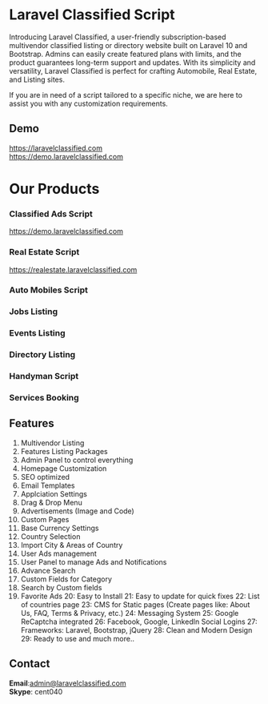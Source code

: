 # Laravel Classified Script
Introducing Laravel Classified, a user-friendly subscription-based multivendor classified listing or directory website built on Laravel 10 and Bootstrap. Admins can easily create featured plans with limits, and the product guarantees long-term support and updates. With its simplicity and versatility, Laravel Classified is perfect for crafting Automobile, Real Estate, and Listing sites. 

If you are in need of a script tailored to a specific niche, we are here to assist you with any customization requirements.

## Demo
https://laravelclassified.com <br>
https://demo.laravelclassified.com

# Our Products
### Classified Ads Script
https://demo.laravelclassified.com
### Real Estate Script
https://realestate.laravelclassified.com
### Auto Mobiles Script
### Jobs Listing
### Events Listing 
### Directory Listing
### Handyman Script 
### Services Booking

## Features 
1. Multivendor Listing
2. Features Listing Packages
3. Admin Panel to control everything
4. Homepage Customization
5. SEO optimized
6. Email Templates
7. Applciation Settings 
8. Drag & Drop Menu
9. Advertisements (Image and Code)
10. Custom Pages
11. Base Currency Settings
12. Country Selection 
13. Import City & Areas of Country 
14. User Ads management 
15. User Panel to manage Ads and Notifications
16. Advance Search 
17. Custom Fields for Category 
18. Search by Custom fields
19. Favorite Ads 
20: Easy to Install 
21: Easy to update for quick fixes
22: List of countries page
23: CMS for Static pages (Create pages like: About Us, FAQ, Terms & Privacy, etc.)
24: Messaging System 
25: Google ReCaptcha integrated
26: Facebook, Google, LinkedIn Social Logins 
27: Frameworks: Laravel, Bootstrap, jQuery 
28: Clean and Modern Design
29: Ready to use
and much more..

## Contact
**Email**:admin@laravelclassified.com
<br>**Skype**: cent040
